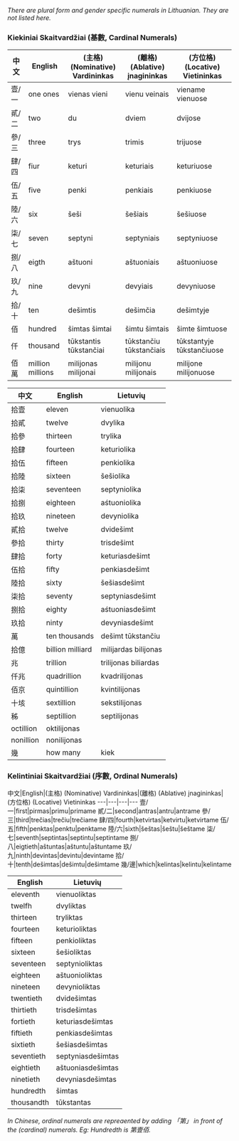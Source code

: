 *There are plural form and gender specific numerals in Lithuanian. They are not listed here.*

### Kiekiniai Skaitvardžiai (基數, Cardinal Numerals)
中文|English|(主格)  (Nominative)  Vardininkas|(離格)  (Ablative)  įnagininkas|(方位格)  (Locative)  Vietininkas
---|---|---|---|---
壹/一|one  ones|vienas  vieni|vienu  veinais|viename  vienuose
貳/二|two|du|dviem|dvijose
參/三|three|trys|trimis|trijuose
肆/四|fiur|keturi|keturiais|keturiuose
伍/五|five|penki|penkiais|penkiuose
陸/六|six|šeši|šešiais|šešiuose
柒/七|seven|septyni|septyniais|septyniuose
捌/八|eigth|aštuoni|aštuoniais|aštuoniuose
玖/九|nine|devyni|devyiais|devyniuose
拾/十|ten|dešimtis|dešimčia|dešimtyje
佰|hundred|šimtas  šimtai|šimtu  šimtais|šimte  šimtuose
仟|thousand|tūkstantis  tūkstančiai|tūkstančiu  tūkstančiais|tūkstantyje  tūkstančiuose
佰萬|million  millions|milijonas  milijonai|milijonu  milijonais|milijone  milijonuose

中文|English|Lietuvių
---|---|---
拾壹|eleven|vienuolika
拾貳|twelve|dvylika
拾參|thirteen|trylika
拾肆|fourteen|keturiolika
拾伍|fifteen|penkiolika
拾陸|sixteen|šešiolika
拾柒|seventeen|septyniolika
拾捌|eighteen|aśtuoniolika
拾玖|nineteen|devyniolika
貳拾|twelve|dvidešimt
參拾|thirty|trisdešimt
肆拾|forty|keturiasdešimt
伍拾|fifty|penkiasdešimt
陸拾|sixty|šešiasdešimt
柒拾|seventy|septyniasdešimt
捌拾|eighty|aśtuoniasdešimt
玖拾|ninty|devyniasdešimt
萬|ten thousands|dešimt tūkstančiu
拾億|billion  milliard|milijardas  bilijonas
兆|trillion|trilijonas  biliardas
仟兆|quadrillion|kvadrilijonas
佰京|quintillion|kvintilijonas
十垓|sextillion|sekstilijonas
秭|septillion|septilijonas
|octillion|oktilijonas
|nonillion|nonilijonas
幾|how many|kiek|

### Kelintiniai Skaitvardžiai (序數, Ordinal Numerals)
中文|English|(主格)  (Nominative)  Vardininkas|(離格)  (Ablative)  įnagininkas|(方位格)  (Locative)  Vietininkas
---|---|---|---
壹/一|first|pirmas|primu|primame
貳/二|second|antras|antru|antrame
參/三|third|trečias|trečiu|trečiame
肆/四|fourth|ketvirtas|ketvirtu|ketvirtame
伍/五|fifth|penktas|penktu|penktame
陸/六|sixth|šeštas|šeštu|šeštame
柒/七|seventh|septintas|septintu|septintame
捌/八|eigtieth|aštuntas|aštuntu|aštuntame
玖/九|ninth|devintas|devintu|devintame
拾/十|tenth|dešimtas|dešimtu|dešimtame
幾/邊|which|kelintas|kelintu|kelintame

English|Lietuvių
---|---
eleventh|vienuoliktas
twelfh|dvyliktas
thirteen|tryliktas
fourteen|keturioliktas
fifteen|penkioliktas
sixteen|šešioliktas
seventeen|septynioliktas
eighteen|aštuonioliktas
nineteen|devynioliktas
twentieth|dvidešimtas
thirtieth|trisdešimtas
fortieth|keturiasdešimtas
fiftieth|penkiasdešimtas
sixtieth|šešiasdešimtas
seventieth|septyniasdešimtas
eightieth|aštuoniasdešimtas
ninetieth|devyniasdešimtas
hundredth|šimtas
thousandth|tūkstantas

*In Chinese, ordinal numerals are repreaented by adding 「第」 in front of the (cardinal) numerals. Eg: Hundredth is 第壹佰.*